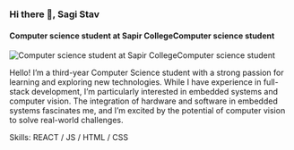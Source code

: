 ### Hi there 👋, Sagi Stav
#### Computer science student at Sapir CollegeComputer science student
![Computer science student at Sapir CollegeComputer science student](https://arturssmirnovs.github.io/github-profile-readme-generator/images/banner.png)

Hello! I’m a third-year Computer Science student with a strong passion for learning and exploring new technologies. While I have experience in full-stack development, I’m particularly interested in embedded systems and computer vision. The integration of hardware and software in embedded systems fascinates me, and I’m excited by the potential of computer vision to solve real-world challenges.

Skills: REACT / JS / HTML / CSS
